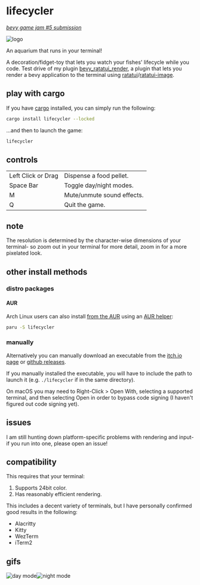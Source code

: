 # lifecycler

[_bevy game jam #5 submission_](https://itch.io/jam/bevy-jam-5)

![logo](https://assets.cxreiff.com/github/lifecycler.png)

An aquarium that runs in your terminal!

A decoration/fidget-toy that lets you watch your fishes' lifecycle while you code. Test drive of my plugin [bevy_ratatui_render](https://github.com/cxreiff/bevy_ratatui_render), a plugin that lets you render a bevy application to the terminal using [ratatui](https://github.com/ratatui-org/ratatui)/[ratatui-image](https://github.com/benjajaja/ratatui-image).

## play with cargo

If you have [cargo](https://github.com/rust-lang/cargo) installed, you can simply run the following:

```sh
cargo install lifecycler --locked
```

...and then to launch the game:

```sh
lifecycler
```

## controls

|                    |                            |
|--------------------|----------------------------|
| Left Click or Drag | Dispense a food pellet.    |
| Space Bar          | Toggle day/night modes.    |
| M                  | Mute/unmute sound effects. |
| Q                  | Quit the game.             |

## note

The resolution is determined by the character-wise dimensions of your terminal- so zoom out in your terminal for more detail, zoom in for a more pixelated look.

## other install methods

### distro packages

#### AUR

Arch Linux users can also install [from the AUR](https://aur.archlinux.org/packages/lifecycler) using an [AUR helper](https://wiki.archlinux.org/title/AUR_helpers):

```sh
paru -S lifecycler
```

### manually

Alternatively you can manually download an executable from the [itch.io page](https://cxreiff.itch.io/lifecycler) or [github releases](https://github.com/cxreiff/lifecycler/releases).

If you manually installed the executable, you will have to include the path to launch it (e.g. `./lifecycler` if in the same directory).

On macOS you may need to Right-Click > Open With, selecting a supported terminal, and then selecting Open in order to bypass code signing (I haven't figured out code signing yet).

## issues

I am still hunting down platform-specific problems with rendering and input- if you run into one, please open an issue!

## compatibility

This requires that your terminal:

1. Supports 24bit color.
2. Has reasonably efficient rendering.

This includes a decent variety of terminals, but I have personally confirmed good results in the following:

- Alacritty
- Kitty
- WezTerm
- iTerm2

## gifs

![day mode](https://assets.cxreiff.com/github/lifecycler_day.gif)![night mode](https://assets.cxreiff.com/github/lifecycler_night.gif)
